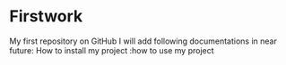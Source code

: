 # Firstwork
My first repository on GitHub
I will add following documentations in near future: How to install my project :how to use my project
